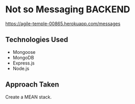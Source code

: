 # Not so Messaging BACKEND

https://agile-temple-00865.herokuapp.com/messages

## Technologies Used
  * Mongoose
  * MongoDB
  * Express.js
  * Node.js

## Approach Taken
Create a MEAN stack.
